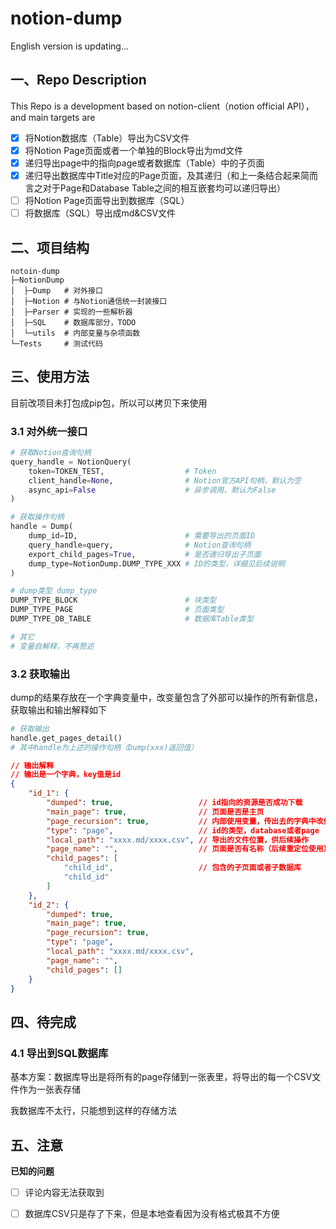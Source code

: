 # notion-dump

English version is updating...

## 一、Repo Description

This Repo is a development based on notion-client（notion official API），and main targets are

- [x] 将Notion数据库（Table）导出为CSV文件
- [x] 将Notion Page页面或者一个单独的Block导出为md文件
- [x] 递归导出page中的指向page或者数据库（Table）中的子页面
- [x] 递归导出数据库中Title对应的Page页面，及其递归（和上一条结合起来简而言之对于Page和Database Table之间的相互嵌套均可以递归导出）
- [ ] 将Notion Page页面导出到数据库（SQL）
- [ ] 将数据库（SQL）导出成md&CSV文件

## 二、项目结构

```shell
notoin-dump
├─NotionDump
│  ├─Dump   # 对外接口
│  ├─Notion # 与Notion通信统一封装接口
│  ├─Parser # 实现的一些解析器
│  ├─SQL    # 数据库部分，TODO
│  └─utils  # 内部变量与杂项函数
└─Tests 	# 测试代码
```



## 三、使用方法

目前改项目未打包成pip包，所以可以拷贝下来使用

### 3.1 对外统一接口

```python
# 获取Notion查询句柄
query_handle = NotionQuery(
    token=TOKEN_TEST,                  # Token
    client_handle=None,                # Notion官方API句柄，默认为空
    async_api=False                    # 异步调用，默认为False
)

# 获取操作句柄
handle = Dump(
    dump_id=ID,                        # 需要导出的页面ID
    query_handle=query,                # Notion查询句柄
    export_child_pages=True, 		   # 是否递归导出子页面
    dump_type=NotionDump.DUMP_TYPE_XXX # ID的类型，详细见后续说明
)

# dump类型 dump_type
DUMP_TYPE_BLOCK						   # 块类型
DUMP_TYPE_PAGE						   # 页面类型
DUMP_TYPE_DB_TABLE                     # 数据库Table类型

# 其它
# 变量自解释，不再赘述
```



### 3.2 获取输出

dump的结果存放在一个字典变量中，改变量包含了外部可以操作的所有新信息，获取输出和输出解释如下

```python
# 获取输出
handle.get_pages_detail()
# 其中handle为上述的操作句柄（Dump(xxx)返回值）
```

```json
// 输出解释
// 输出是一个字典，key值是id
{
    "id_1": {
        "dumped": true,			          // id指向的资源是否成功下载
        "main_page": true,		          // 页面是否是主页
        "page_recursion": true,           // 内部使用变量，传出去的字典中改值均为true
        "type": "page",                   // id的类型，database或者page
        "local_path": "xxxx.md/xxxx.csv", // 导出的文件位置，供后续操作
        "page_name": "",                  // 页面是否有名称（后续重定位使用）
        "child_pages": [
            "child_id",                   // 包含的子页面或者子数据库
            "child_id"
        ]
    },
    "id_2": {
        "dumped": true,			          
        "main_page": true,		          
        "page_recursion": true,           
        "type": "page",                   
        "local_path": "xxxx.md/xxxx.csv", 
        "page_name": "",                  
        "child_pages": []
    }
}
```



## 四、待完成

### 4.1 导出到SQL数据库

基本方案：数据库导出是将所有的page存储到一张表里，将导出的每一个CSV文件作为一张表存储

我数据库不太行，只能想到这样的存储方法



## 五、注意

**已知的问题**

- [ ] 评论内容无法获取到
- [ ] 数据库CSV只是存了下来，但是本地查看因为没有格式极其不方便

